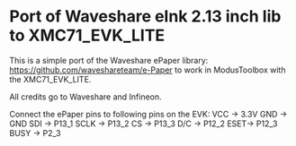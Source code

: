 # Port of Waveshare eInk 2.13 inch lib to XMC71_EVK_LITE

This is a simple port of the Waveshare ePaper library: https://github.com/waveshareteam/e-Paper 
to work in ModusToolbox with the XMC71_EVK_LITE.

All credits go to Waveshare and Infineon. 
 
Connect the ePaper pins to following pins on the EVK:
VCC  -> 3.3V
GND  -> GND
SDI  -> P13_1
SCLK -> P13_2
CS	-> P13_3
D/C	-> P12_2
ESET-> P12_3
BUSY -> P2_3
